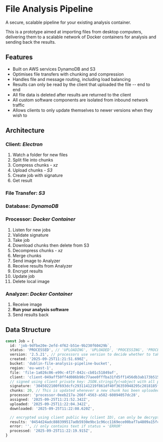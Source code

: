 # File Analysis Pipeline

A secure, scalable pipeline for your existing analysis container.

This is a prototype aimed at importing files from desktop computers, delivering them to a scalable network of Docker containers for analysis and sending back the results.

## Features

- Built on AWS services DynamoDB and S3
- Optimises file transfers with chunking and compression
- Handles file and message routing, including load balancing
- Results can only be read by the client that uploaded the file -- end to end
- All file data is deleted after results are returned to the client
- All custom software components are isolated from inbound network traffic
- Allows clients to only update themselves to newer versions when they wish to

## Architecture

### Client: _Electron_

1. Watch a folder for new files
2. Split file into chunks
3. Compress chunks _- xz_
4. Upload chunks _- S3_
5. Create job with signature
6. Get result

### File Transfer: _S3_

### Database: _DynamoDB_

### Processor: _Docker Container_

1. Listen for new jobs
2. Validate signature
3. Take job
4. Download chunks then delete from S3
5. Decompress chunks _- xz_
6. Merge chunks
7. Send image to Analyzer
8. Receive results from Analyzer
9. Encrypt results
10. Update job
11. Delete local image

### Analyzer: _Docker Container_

1. Receive image
2. **Run your analysis software**
3. Send results back

## Data Structure

```TypeScript
const Job = {
  id: 'job-9dfbe20e-2efd-4f62-b51e-9b230f60429b`,
  status: 'PROCESSED', // 'UPLOADING', 'UPLOADED', 'PROCESSING', 'PROCESSED', 'ERROR'
  version: '2.5.21', // processors use version to decide whether to take the job
  created: '2025-09-25T11:21:51.690Z',
  bucket: 'dublin-file-analysis-pipeline-bucket',
  region: 'eu-west-1',
  file: 'file-1a026c06-e99c-4f2f-842c-cb01c51849af',
  client: 'client-049aff50ff4d086b98c77aee0fffba31fd5ff1456db3ab173b515476b39daac602f61a8e69b9adab188f63dd93b89e8a33dc2e761e8c089a0c29cc86f0ae6769db', // secp256r1 public key
  // signed using client private key: JSON.stringify(<object with all properties above this line>)
  signature: '3045022100f693dcfc2931141219f861df40f36359948295c2018185fdff09d3d7f901b87202204bc66d70c8051276bc81167fd1cf531d12210d9fe8eef5be4ce62e6b0e377eac',
  chunks: 20, // This is updated whenever a new chunk has been uploaded
  processor: 'processor-0eeb217a-266f-4563-a582-60894057dc28',
  assigned: '2025-09-25T11:21:52.342Z',
  uploaded: '2025-09-25T11:22:04.342Z',
  downloaded: '2025-09-25T11:22:08.620Z',

  // encrypted using client public key (client ID), can only be decrypted using client private key
  results: '0454d24adc888399517adb5930e9bc1c96cc1169ece00baf7a4809a15fcfe917bb7a00d3021f754924191532a1254a782ee4084d5545e2f53d3777ac59a971d80d:cb34b6d76357777dbc46b864:92688d043b45540fb831f7ccb2c88c2a:3095126d7998ac807d4878a2f38552b5e1b27f33f636ec9b96',
  error: '', // only contains text if status = 'ERROR'
  processed: '2025-09-25T11:22:19.915Z',
}
```
